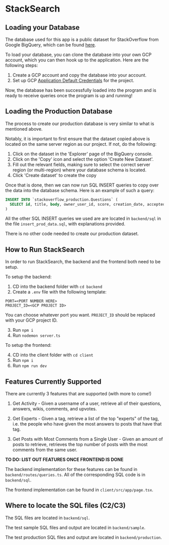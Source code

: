 # StackSearch

## Loading your Database

The database used for this app is a public dataset for StackOverflow from Google BigQuery, which can be found [here](https://console.cloud.google.com/bigquery?ws=!1m4!1m3!3m2!1sbigquery-public-data!2sstackoverflow).

To load your database, you can clone the database into your own GCP account, which you can then hook up to the application. Here are the following steps:

1) Create a GCP account and copy the database into your account.
2) Set up GCP [Application Default Credentials](https://cloud.google.com/docs/authentication/provide-credentials-adc) for the project.

Now, the database has been successfully loaded into the program and is ready to receive queries once the program is up and running!

## Loading the Production Database

The process to create our production database is very similar to what is mentioned above.

Notably, it is important to first ensure that the dataset copied above is located on the same server region as our project. If not, do the following:
1. Click on the dataset in the 'Explorer' page of the BigQuery console.
2. Click on the 'Copy' icon and select the option 'Create New Dataset'.
3. Fill out the relevant fields, making sure to select the correct server region (or multi-region) where your database schema is located.
4. Click 'Create dataset' to create the copy

Once that is done, then we can now run SQL INSERT queries to copy over the data into the database schema. Here is an example of such a query:

```sql
INSERT INTO `stackoverflow_production.Questions` (
  SELECT id, title, body, owner_user_id, score, creation_date, accepted_answer_id FROM `stackoverflow_full2.posts_questions`  WHERE owner_user_id IS NOT NULL
)
```

All the other SQL INSERT queries we used are are located in `backend/sql` in the file `insert_prod_data.sql`, with explanations provided.

There is no other code needed to create our production dataset.


## How to Run StackSearch

In order to run StackSearch, the backend and the frontend both need to be setup.

To setup the backend:

1) CD into the backend folder with `cd backend`
2) Create a `.env` file with the following template:

```
PORT=<PORT NUMBER HERE>
PROJECT_ID=<GCP PROJECT ID>
```

You can choose whatever port you want. `PROJECT_ID` should be replaced with your GCP project ID.

3) Run `npm i`
4) Run `nodemon server.ts`

To setup the frontend:

4) CD into the client folder with `cd client`
5) Run `npm i`
6) Run `npm run dev`


## Features Currently Supported

There are currently 3 features that are supported (with more to come!)

1) Get Activity - Given a username of a user, retrieve all of their questions, answers, wikis, comments, and upvotes.

2) Get Experts - Given a tag, retrieve a list of the top "experts" of the tag, i.e. the people who have given the most answers to posts that have that tag.

3) Get Posts with Most Comments from a Single User - Given an amount of posts to retrieve, retrieves the top number of posts with the most comments from the same user.

**TO DO: LIST OUT FEATURES ONCE FRONTEND IS DONE**

The backend implementation for these features can be found in `backend/routes/queries.ts`. All of the corresponding SQL code is in `backend/sql`.

The frontend implementation can be found in `client/src/app/page.tsx`.

## Where to locate the SQL files (C2/C3)

The SQL files are located in `backend/sql`.

The test sample SQL files and output are located in `backend/sample`.

The test production SQL files and output are located in `backend/production`.
